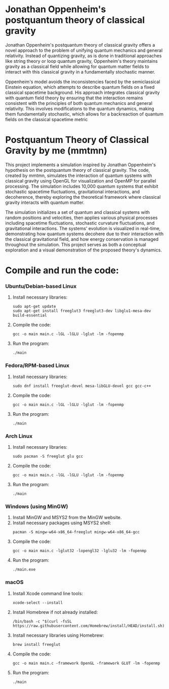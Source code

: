 # Jonathan Oppenheim's postquantum theory of classical gravity
Jonathan Oppenheim's postquantum theory of classical gravity offers a novel approach to the problem of unifying quantum mechanics and general relativity. Instead of quantizing gravity, as is done in traditional approaches like string theory or loop quantum gravity, Oppenheim's theory maintains gravity as a classical field while allowing for quantum matter fields to interact with this classical gravity in a fundamentally stochastic manner.

Oppenheim's model avoids the inconsistencies faced by the semiclassical Einstein equation, which attempts to describe quantum fields on a fixed classical spacetime background. His approach integrates classical gravity with quantum field theory by ensuring that the interaction remains consistent with the principles of both quantum mechanics and general relativity. This involves modifications to the quantum dynamics, making them fundamentally stochastic, which allows for a backreaction of quantum fields on the classical spacetime metric

# Postquantum Theory of Classical Gravity by me (mmtmn)

This project implements a simulation inspired by Jonathan Oppenheim's hypothesis on the postquantum theory of classical gravity. The code, created by mmtmn, simulates the interaction of quantum systems with classical gravity using OpenGL for visualization and OpenMP for parallel processing. The simulation includes 10,000 quantum systems that exhibit stochastic spacetime fluctuations, gravitational interactions, and decoherence, thereby exploring the theoretical framework where classical gravity interacts with quantum matter.

The simulation initializes a set of quantum and classical systems with random positions and velocities, then applies various physical processes including spacetime fluctuations, stochastic curvature fluctuations, and gravitational interactions. The systems' evolution is visualized in real-time, demonstrating how quantum systems decohere due to their interaction with the classical gravitational field, and how energy conservation is managed throughout the simulation. This project serves as both a conceptual exploration and a visual demonstration of the proposed theory's dynamics.

# Compile and run the code:

### Ubuntu/Debian-based Linux

1. Install necessary libraries:
   ```
   sudo apt-get update
   sudo apt-get install freeglut3 freeglut3-dev libglu1-mesa-dev build-essential
   ```
2. Compile the code:
   ```
   gcc -o main main.c -lGL -lGLU -lglut -lm -fopenmp
   ```
3. Run the program:
   ```
   ./main
   ```

### Fedora/RPM-based Linux

1. Install necessary libraries:
   ```
   sudo dnf install freeglut-devel mesa-libGLU-devel gcc gcc-c++
   ```
2. Compile the code:
   ```
   gcc -o main main.c -lGL -lGLU -lglut -lm -fopenmp
   ```
3. Run the program:
   ```
   ./main
   ```

### Arch Linux

1. Install necessary libraries:
   ```
   sudo pacman -S freeglut glu gcc
   ```
2. Compile the code:
   ```
   gcc -o main main.c -lGL -lGLU -lglut -lm -fopenmp
   ```
3. Run the program:
   ```
   ./main
   ```

### Windows (using MinGW)

1. Install MinGW and MSYS2 from the MinGW website.
2. Install necessary packages using MSYS2 shell:
   ```
   pacman -S mingw-w64-x86_64-freeglut mingw-w64-x86_64-gcc
   ```
3. Compile the code:
   ```
   gcc -o main main.c -lglut32 -lopengl32 -lglu32 -lm -fopenmp
   ```
4. Run the program:
   ```
   ./main.exe
   ```

### macOS

1. Install Xcode command line tools:
   ```
   xcode-select --install
   ```
2. Install Homebrew if not already installed:
   ```
   /bin/bash -c "$(curl -fsSL https://raw.githubusercontent.com/Homebrew/install/HEAD/install.sh)"
   ```
3. Install necessary libraries using Homebrew:
   ```
   brew install freeglut
   ```
4. Compile the code:
   ```
   gcc -o main main.c -framework OpenGL -framework GLUT -lm -fopenmp
   ```
5. Run the program:
   ```
   ./main
   ```
